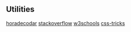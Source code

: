 ## Utilities
[horadecodar](https://www.horadecodar.com.br/)
[stackoverflow](https://pt.stackoverflow.com/)
[w3schools](https://www.w3schools.com/)
[css-tricks](https://css-tricks.com/)

